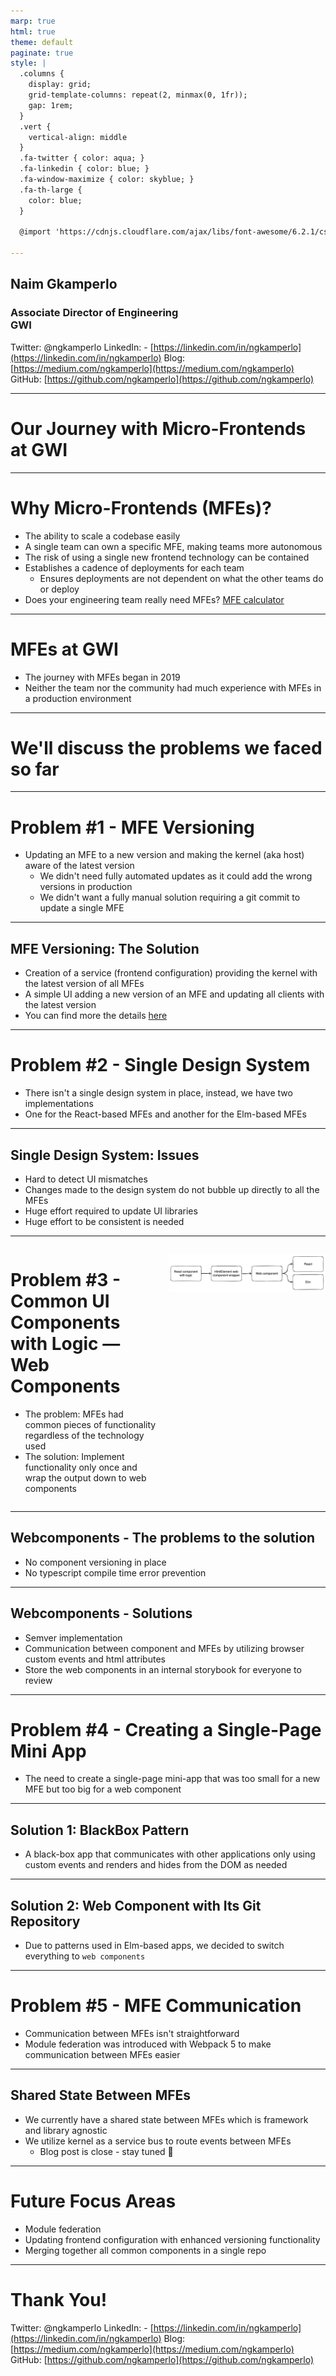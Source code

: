 ```yaml
---
marp: true
html: true
theme: default
paginate: true
style: |
  .columns {
    display: grid;
    grid-template-columns: repeat(2, minmax(0, 1fr));
    gap: 1rem;
  }
  .vert {
    vertical-align: middle
  }
  .fa-twitter { color: aqua; }
  .fa-linkedin { color: blue; }
  .fa-window-maximize { color: skyblue; }
  .fa-th-large {
    color: blue;
  }

  @import 'https://cdnjs.cloudflare.com/ajax/libs/font-awesome/6.2.1/css/all.min.css'

---
```


## Naim Gkamperlo
### Associate Director of Engineering<br>**GWI**</br>

<i class="fa-brands fa-twitter"></i> Twitter: @ngkamperlo
<i class="fa-brands fa-linkedin"></i> LinkedIn: - [https://linkedin.com/in/ngkamperlo](https://linkedin.com/in/ngkamperlo)
<i class="fa fa-window-maximize"></i> Blog: [https://medium.com/ngkamperlo](https://medium.com/ngkamperlo)
<i class="fa-brands fa-github"></i> GitHub: [https://github.com/ngkamperlo](https://github.com/ngkamperlo)

---

# Our Journey with Micro-Frontends at GWI

---
# Why Micro-Frontends (MFEs)?

- The ability to scale a codebase easily
- A single team can own a specific MFE, making teams more autonomous
- The risk of using a single new frontend technology can be contained
- Establishes a cadence of deployments for each team
  - Ensures deployments are not dependent on what the other teams do or deploy
- Does your engineering team really need MFEs? [MFE calculator](https://microfrontend.dev/)

--- 

# MFEs at GWI

- The journey with MFEs began in 2019
- Neither the team nor the community had much experience with MFEs in a production environment

---

# We'll discuss the **problems** we faced so far

---

# Problem #1 - MFE Versioning

- Updating an MFE to a new version and making the kernel (aka host) aware of the latest version
  - We didn't need fully automated updates as it could add the wrong versions in production
  - We didn't want a fully manual solution requiring a git commit to update a single MFE

---

## MFE Versioning: The Solution

- Creation of a service (frontend configuration) providing the kernel with the latest version of all MFEs
- A simple UI adding a new version of an MFE and updating all clients with the latest version
- You can find more the details [here](https://www.youtube.com/live/8033GWqjiB0?feature=share&t=7126)

---

# Problem #2 - Single Design System

- There isn't a single design system in place, instead, we have two implementations
- One for the React-based MFEs and another for the Elm-based MFEs

---

## Single Design System: Issues

- Hard to detect UI mismatches
- Changes made to the design system do not bubble up directly to all the MFEs
- Huge effort required to update UI libraries
- Huge effort to be consistent is needed

---

<div class="columns">
<div>

# Problem #3 - Common UI Components with Logic — Web Components

- The problem: MFEs had common pieces of functionality regardless of the technology used
- The solution: Implement functionality only once and wrap the output down to web components

</div>

<div>

![Image](./img/web.components.png)

</div>
</div>

---

## Webcomponents - The problems to the solution

- No component versioning in place
- No typescript compile time error prevention

---

## Webcomponents - Solutions

- Semver implementation
- Communication between component and MFEs by utilizing browser custom events and html attributes
- Store the web components in an internal storybook for everyone to review

---

# Problem #4 - Creating a Single-Page Mini App

- The need to create a single-page mini-app that was too small for a new MFE but too big for a web component

---

## Solution 1: BlackBox Pattern

- A black-box app that communicates with other applications only using custom events and renders and hides from the DOM as needed

---

## Solution 2: Web Component with Its Git Repository

- Due to patterns used in Elm-based apps, we decided to switch everything to `web components`

---

# Problem #5 - MFE Communication

- Communication between MFEs isn't straightforward
- Module federation was introduced with Webpack 5 to make communication between MFEs easier

---

## Shared State Between MFEs

- We currently have a shared state between MFEs which is framework and library agnostic
- We utilize kernel as a service bus to route events between MFEs
  - Blog post is close - stay tuned 🤘

---

# Future Focus Areas

- Module federation
- Updating frontend configuration with enhanced versioning functionality
- Merging together all common components in a single repo

---

# Thank You!
<i class="fa-brands fa-twitter"></i> Twitter: @ngkamperlo
<i class="fa-brands fa-linkedin"></i> LinkedIn: - [https://linkedin.com/in/ngkamperlo](https://linkedin.com/in/ngkamperlo)
<i class="fa fa-window-maximize"></i> Blog: [https://medium.com/ngkamperlo](https://medium.com/ngkamperlo)
<i class="fa-brands fa-github"></i> GitHub: [https://github.com/ngkamperlo](https://github.com/ngkamperlo)